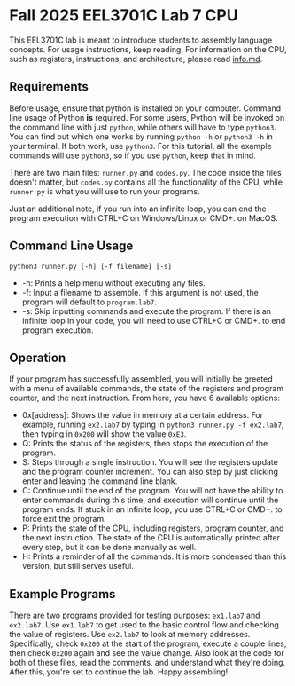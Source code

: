# Fall 2025 EEL3701C Lab 7 CPU

This EEL3701C lab is meant to introduce students to assembly language concepts. For usage instructions, keep reading. For information on the CPU, such as registers, instructions, and architecture, please read [info.md](info.md).

## Requirements

Before usage, ensure that python is installed on your computer. Command line usage of Python **is** required. For some users, Python will be invoked on the command line with just `python`, while others will have to type `python3`. You can find out which one works by running `python -h` or `python3 -h` in your terminal. If both work, use `python3`. For this tutorial, all the example commands will use `python3`, so if you use `python`, keep that in mind.

There are two main files: `runner.py` and `codes.py`. The code inside the files doesn't matter, but `codes.py` contains all the functionality of the CPU, while `runner.py` is what you will use to run your programs.

Just an additional note, if you run into an infinite loop, you can end the program execution with CTRL+C on Windows/Linux or CMD+. on MacOS. 

## Command Line Usage

`python3 runner.py [-h] [-f filename] [-s]`

- -h: Prints a help menu without executing any files.
- -f: Input a filename to assemble. If this argument is not used, the program will default to `program.lab7`.
- -s: Skip inputting commands and execute the program. If there is an infinite loop in your code, you will need to use CTRL+C or CMD+. to end program execution.

## Operation

If your program has successfully assembled, you will initially be greeted with a menu of available commands, the state of the registers and program counter, and the next instruction. From here, you have 6 available options:
- 0x\[address]: Shows the value in memory at a certain address. For example, running `ex2.lab7` by typing in `python3 runner.py -f ex2.lab7`, then typing in `0x200` will show the value `0xE3`.
- Q: Prints the status of the registers, then stops the execution of the program.
- S: Steps through a single instruction. You will see the registers update and the program counter increment. You can also step by just clicking enter and leaving the command line blank.
- C: Continue until the end of the program. You will not have the ability to enter commands during this time, and execution will continue until the program ends. If stuck in an infinite loop, you use CTRL+C or CMD+. to force exit the program.
- P: Prints the state of the CPU, including registers, program counter, and the next instruction. The state of the CPU is automatically printed after every step, but it can be done manually as well.
- H: Prints a reminder of all the commands. It is more condensed than this version, but still serves useful. 

## Example Programs

There are two programs provided for testing purposes: `ex1.lab7` and `ex2.lab7`. Use `ex1.lab7` to get used to the basic control flow and checking the value of registers. Use `ex2.lab7` to look at memory addresses. Specifically, check `0x200` at the start of the program, execute a couple lines, then check `0x200` again and see the value change. Also look at the code for both of these files, read the comments, and understand what they're doing. After this, you're set to continue the lab. Happy assembling!